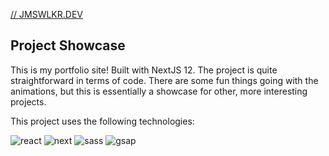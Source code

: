 [// JMSWLKR.DEV](https://res.cloudinary.com/jameswalker-work/image/upload/v1658147322/Portfolio/jwdev-logo_axmkkr.png)

## Project Showcase

This is my portfolio site! Built with NextJS 12. The project is quite straightforward in terms of code. There are some fun things going with the animations, but this is essentially a showcase for other, more interesting projects.


This project uses the following technologies:

![react](https://img.shields.io/badge/React-20232A?style=for-the-badge&logo=react&logoColor=61DAFB)
![next](https://img.shields.io/badge/Next-000000?style=for-the-badge&logo=nextdotjs&logoColor=FFFFFF)
![sass](https://img.shields.io/badge/SASS-CC6699?style=for-the-badge&logo=sass&logoColor=white)
![gsap](https://img.shields.io/badge/GSAP-434343?style=for-the-badge&logo=greensock&logoColor=greenyellow)
